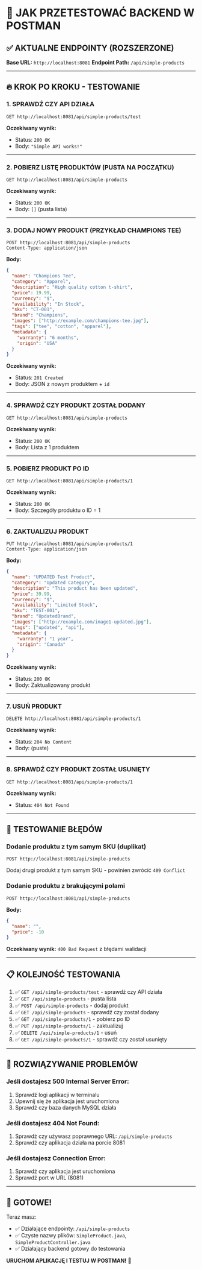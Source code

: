 # 🚀 JAK PRZETESTOWAĆ BACKEND W POSTMAN

## ✅ AKTUALNE ENDPOINTY (ROZSZERZONE)

**Base URL:** `http://localhost:8081`
**Endpoint Path:** `/api/simple-products`

---

## 🔥 KROK PO KROKU - TESTOWANIE

### 1. **SPRAWDŹ CZY API DZIAŁA**

```
GET http://localhost:8081/api/simple-products/test
```

**Oczekiwany wynik:**

- Status: `200 OK`
- Body: `"Simple API works!"`

---

### 2. **POBIERZ LISTĘ PRODUKTÓW (PUSTA NA POCZĄTKU)**

```
GET http://localhost:8081/api/simple-products
```

**Oczekiwany wynik:**

- Status: `200 OK`
- Body: `[]` (pusta lista)

---

### 3. **DODAJ NOWY PRODUKT (PRZYKŁAD CHAMPIONS TEE)**

```
POST http://localhost:8081/api/simple-products
Content-Type: application/json
```

**Body:**

```json
{
  "name": "Champions Tee",
  "category": "Apparel",
  "description": "High quality cotton t-shirt",
  "price": 19.99,
  "currency": "$",
  "availability": "In Stock",
  "sku": "CT-001",
  "brand": "Champions",
  "images": ["http://example.com/champions-tee.jpg"],
  "tags": ["tee", "cotton", "apparel"],
  "metadata": {
    "warranty": "6 months",
    "origin": "USA"
  }
}
```

**Oczekiwany wynik:**

- Status: `201 Created`
- Body: JSON z nowym produktem + `id`

---

### 4. **SPRAWDŹ CZY PRODUKT ZOSTAŁ DODANY**

```
GET http://localhost:8081/api/simple-products
```

**Oczekiwany wynik:**

- Status: `200 OK`
- Body: Lista z 1 produktem

---

### 5. **POBIERZ PRODUKT PO ID**

```
GET http://localhost:8081/api/simple-products/1
```

**Oczekiwany wynik:**

- Status: `200 OK`
- Body: Szczegóły produktu o ID = 1

---

### 6. **ZAKTUALIZUJ PRODUKT**

```
PUT http://localhost:8081/api/simple-products/1
Content-Type: application/json
```

**Body:**

```json
{
  "name": "UPDATED Test Product",
  "category": "Updated Category",
  "description": "This product has been updated",
  "price": 39.99,
  "currency": "$",
  "availability": "Limited Stock",
  "sku": "TEST-001",
  "brand": "UpdatedBrand",
  "images": ["http://example.com/image1-updated.jpg"],
  "tags": ["updated", "api"],
  "metadata": {
    "warranty": "1 year",
    "origin": "Canada"
  }
}
```

**Oczekiwany wynik:**

- Status: `200 OK`
- Body: Zaktualizowany produkt

---

### 7. **USUŃ PRODUKT**

```
DELETE http://localhost:8081/api/simple-products/1
```

**Oczekiwany wynik:**

- Status: `204 No Content`
- Body: (puste)

---

### 8. **SPRAWDŹ CZY PRODUKT ZOSTAŁ USUNIĘTY**

```
GET http://localhost:8081/api/simple-products/1
```

**Oczekiwany wynik:**

- Status: `404 Not Found`

---

## 🎯 TESTOWANIE BŁĘDÓW

### Dodanie produktu z tym samym SKU (duplikat)

```
POST http://localhost:8081/api/simple-products
```

Dodaj drugi produkt z tym samym SKU - powinien zwrócić `409 Conflict`

### Dodanie produktu z brakującymi polami

```
POST http://localhost:8081/api/simple-products
```

**Body:**

```json
{
  "name": "",
  "price": -10
}
```

**Oczekiwany wynik:** `400 Bad Request` z błędami walidacji

---

## 📋 KOLEJNOŚĆ TESTOWANIA

1. ✅ `GET /api/simple-products/test` - sprawdź czy API działa
2. ✅ `GET /api/simple-products` - pusta lista
3. ✅ `POST /api/simple-products` - dodaj produkt
4. ✅ `GET /api/simple-products` - sprawdź czy został dodany
5. ✅ `GET /api/simple-products/1` - pobierz po ID
6. ✅ `PUT /api/simple-products/1` - zaktualizuj
7. ✅ `DELETE /api/simple-products/1` - usuń
8. ✅ `GET /api/simple-products/1` - sprawdź czy został usunięty

---

## 🔧 ROZWIĄZYWANIE PROBLEMÓW

### Jeśli dostajesz 500 Internal Server Error:

1. Sprawdź logi aplikacji w terminalu
2. Upewnij się że aplikacja jest uruchomiona
3. Sprawdź czy baza danych MySQL działa

### Jeśli dostajesz 404 Not Found:

1. Sprawdź czy używasz poprawnego URL: `/api/simple-products`
2. Sprawdź czy aplikacja działa na porcie 8081

### Jeśli dostajesz Connection Error:

1. Sprawdź czy aplikacja jest uruchomiona
2. Sprawdź port w URL (8081)

---

## 🎉 GOTOWE!

Teraz masz:

- ✅ Działające endpointy: `/api/simple-products`
- ✅ Czyste nazwy plików: `SimpleProduct.java`, `SimpleProductController.java`
- ✅ Działający backend gotowy do testowania

**URUCHOM APLIKACJĘ I TESTUJ W POSTMAN!** 🚀
